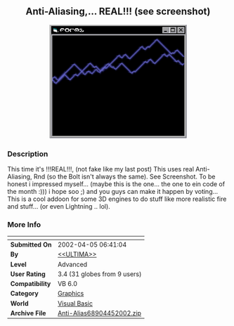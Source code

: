 ﻿<div align="center">

## Anti\-Aliasing,\.\.\. REAL\!\!\! \(see screenshot\)

<img src="PIC200245041379077.jpg">
</div>

### Description

This time it's !!!REAL!!!, (not fake like my last post) This uses real Anti-Aliasing, Rnd (so the Bolt isn't always the same). See Screenshot. To be honest i impressed myself... (maybe this is the one... the one to ein code of the month :))) i hope soo ;) and you guys can make it happen by voting... This is a cool addoon for some 3D engines to do stuff like more realistic fire and stuff... (or even Lightning .. lol).
 
### More Info
 


<span>             |<span>
---                |---
**Submitted On**   |2002-04-05 06:41:04
**By**             |[\<\<ULTIMA\>\>](https://github.com/Planet-Source-Code/PSCIndex/blob/master/ByAuthor/ultima.md)
**Level**          |Advanced
**User Rating**    |3.4 (31 globes from 9 users)
**Compatibility**  |VB 6\.0
**Category**       |[Graphics](https://github.com/Planet-Source-Code/PSCIndex/blob/master/ByCategory/graphics__1-46.md)
**World**          |[Visual Basic](https://github.com/Planet-Source-Code/PSCIndex/blob/master/ByWorld/visual-basic.md)
**Archive File**   |[Anti\-Alias68904452002\.zip](https://github.com/Planet-Source-Code/ultima-anti-aliasing-real-see-screenshot__1-33449/archive/master.zip)









